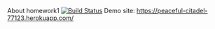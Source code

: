 About homework1
[![Build Status](https://travis-ci.org/ggozdeonal/myDemoApp.svg?branch=master)](https://travis-ci.org/ggozdeonal/myDemoApp)
Demo site: https://peaceful-citadel-77123.herokuapp.com/
